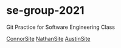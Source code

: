 # se-group-2021
Git Practice for Software Engineering Class

[ConnorSite](/connor)
[NathanSite](/nathan)
[AustinSite](/austin)

